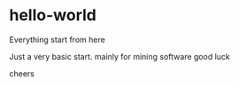 # hello-world
Everything start from here

Just a very basic start. mainly for mining software
good luck

cheers


